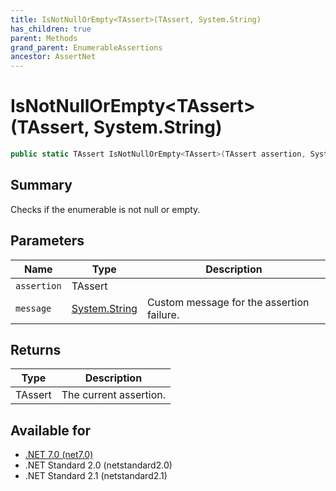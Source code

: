 ```yaml
---
title: IsNotNullOrEmpty<TAssert>(TAssert, System.String)
has_children: true
parent: Methods
grand_parent: EnumerableAssertions
ancestor: AssertNet
---
```

# IsNotNullOrEmpty&lt;TAssert&gt;(TAssert, System.String)

```csharp
public static TAssert IsNotNullOrEmpty<TAssert>(TAssert assertion, System.String message);
```

## Summary
Checks if the enumerable is not null or empty.

## Parameters
|Name|Type|Description|
|-|-|-|
|`assertion`|TAssert||
|`message`|[System.String](https://learn.microsoft.com/en-us/dotnet/api/system.string)|Custom message for the assertion failure.|

## Returns
|Type|Description|
|-|-|
|TAssert|The current assertion.|

## Available for
- [.NET 7.0 (net7.0)](https://versionsof.net/core/7.0/)
- .NET Standard 2.0 (netstandard2.0)
- .NET Standard 2.1 (netstandard2.1)
